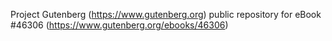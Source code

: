 Project Gutenberg (https://www.gutenberg.org) public repository for
eBook #46306 (https://www.gutenberg.org/ebooks/46306)
